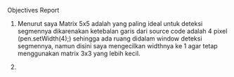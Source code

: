 Objectives Report

1. Menurut saya Matrix 5x5 adalah yang paling ideal untuk deteksi segmennya dikarenakan ketebalan garis dari source code adalah 4 pixel (pen.setWidth(4);) sehingga ada ruang didalam window deteksi segmennya, namun disini saya mengecilkan widthnya ke 1 agar tetap menggunakan matrix 3x3 yang lebih kecil.

2. 